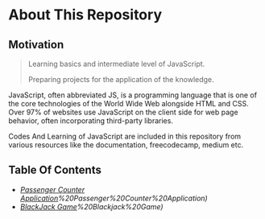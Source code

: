 # About This Repository

## Motivation

> Learning basics and intermediate level of JavaScript.
>
> Preparing projects for the application of the knowledge.

JavaScript, often abbreviated JS, is a programming language that is one of the core technologies of the World Wide Web
alongside HTML and CSS. Over 97% of websites use JavaScript on the client side for web page behavior, often incorporating third-party libraries.<br>

Codes And Learning of JavaScript are included in this repository from various resources like the documentation, freecodecamp,
medium etc.

## Table Of Contents

- _[Passenger Counter Application](https://github.com/aaditya29/JavaScript-Tutorials/tree/master/1)%20Passenger%20Counter%20Application)_
- _[BlackJack Game](https://github.com/aaditya29/JavaScript-Tutorials/tree/master/2)%20Blackjack%20Game)_

</br>
